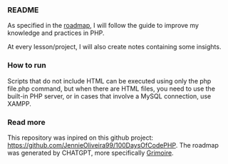 ### README

As specified in the [roadmap](ROADMAP.md), I will follow the guide to improve my knowledge and practices in PHP.

At every lesson/project, I will also create notes containing some insights.

### How to run
Scripts that do not include HTML can be executed using only the php file.php command, but when there are HTML files, you need to use the built-in PHP server, or in cases that involve a MySQL connection, use XAMPP.

### Read more
This repository was inpired on this github project: https://github.com/JennieOliveira99/100DaysOfCodePHP.
The roadmap was generated by CHATGPT, more specifically [Grimoire](https://github.com/nickdobos/PromptGrimoire).
